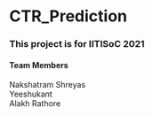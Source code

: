 # CTR_Prediction
### This project is for IITISoC 2021<br>
#### Team Members
Nakshatram Shreyas<br>
Yeeshukant<br>
Alakh Rathore
